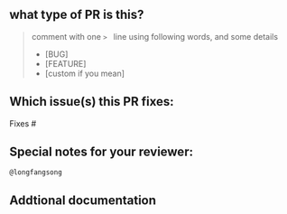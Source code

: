 ## what type of PR is this?

> comment with one `> ` line using following words, and some details
> - [BUG]
> - [FEATURE]
> - [custom if you mean]

## Which issue(s) this PR fixes:

Fixes #

## Special notes for your reviewer:
```release-note
@longfangsong
```

## Addtional documentation
```docs

```
